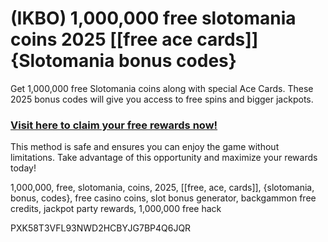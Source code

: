 # (IKBO) 1,000,000 free slotomania coins 2025 [[free ace cards]] {Slotomania bonus codes}

Get 1,000,000 free Slotomania coins along with special Ace Cards. These 2025 bonus codes will give you access to free spins and bigger jackpots.  

### [Visit here to claim your free rewards now!](https://gamehunters.win/slotomania)  

This method is safe and ensures you can enjoy the game without limitations. Take advantage of this opportunity and maximize your rewards today!  

1,000,000, free, slotomania, coins, 2025, [[free, ace, cards]], {slotomania, bonus, codes}, free casino coins, slot bonus generator, backgammon free credits, jackpot party rewards, 1,000,000 free hack  

PXK58T3VFL93NWD2HCBYJG7BP4Q6JQR  
